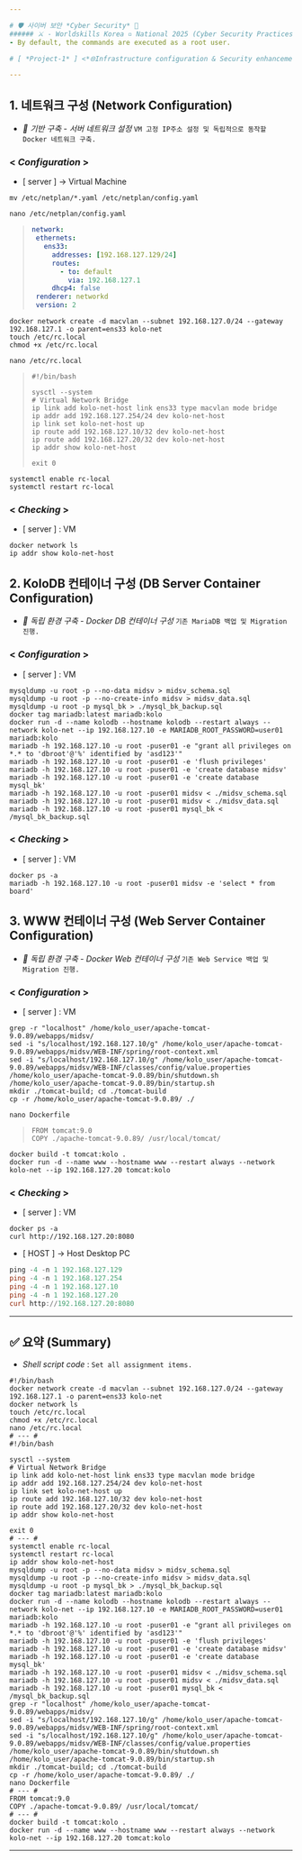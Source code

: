 ```yaml
---

# 🛡 사이버 보안 *Cyber Security* 🔐
###### ⚔ - Worldskills Korea ▫ National 2025 (Cyber Security Practices) - 🏹 [ *Written by NullBins* ]
- By default, the commands are executed as a root user.

# [ *Project-1* ] <*🌐Infrastructure configuration & Security enhancements💠*>

---
```


## 1. 네트워크 구성 (Network Configuration)
- *🎯 기반 구축 - 서버 네트워크 설정* `VM 고정 IP주소 설정 및 독립적으로 동작할 Docker 네트워크 구축.`
### < *Configuration* >
- [ server ] -> Virtual Machine
```vim
mv /etc/netplan/*.yaml /etc/netplan/config.yaml
```
```vim
nano /etc/netplan/config.yaml
```
>```yaml
>network:
>  ethernets:
>    ens33:
>      addresses: [192.168.127.129/24]
>      routes:
>        - to: default
>          via: 192.168.127.1
>      dhcp4: false
>  renderer: networkd
>  version: 2
>```
```vim
docker network create -d macvlan --subnet 192.168.127.0/24 --gateway 192.168.127.1 -o parent=ens33 kolo-net
touch /etc/rc.local
chmod +x /etc/rc.local
```
```vim
nano /etc/rc.local
```
>```vim
>#!/bin/bash
>
>sysctl --system
># Virtual Network Bridge
>ip link add kolo-net-host link ens33 type macvlan mode bridge
>ip addr add 192.168.127.254/24 dev kolo-net-host
>ip link set kolo-net-host up
>ip route add 192.168.127.10/32 dev kolo-net-host
>ip route add 192.168.127.20/32 dev kolo-net-host
>ip addr show kolo-net-host
>
>exit 0
>```
```vim
systemctl enable rc-local
systemctl restart rc-local
```
### < *Checking* >
- [ server ] : VM
```vim
docker network ls
ip addr show kolo-net-host
```

## 2. KoloDB 컨테이너 구성 (DB Server Container Configuration)
- *🎯 독립 환경 구축 - Docker DB 컨테이너 구성* `기존 MariaDB 백업 및 Migration 진행.`
### < *Configuration* >
- [ server ] : VM
```vim
mysqldump -u root -p --no-data midsv > midsv_schema.sql
mysqldump -u root -p --no-create-info midsv > midsv_data.sql
mysqldump -u root -p mysql_bk > ./mysql_bk_backup.sql
docker tag mariadb:latest mariadb:kolo
docker run -d --name kolodb --hostname kolodb --restart always --network kolo-net --ip 192.168.127.10 -e MARIADB_ROOT_PASSWORD=user01 mariadb:kolo
mariadb -h 192.168.127.10 -u root -puser01 -e "grant all privileges on *.* to 'dbroot'@'%' identified by 'asd123'"
mariadb -h 192.168.127.10 -u root -puser01 -e 'flush privileges'
mariadb -h 192.168.127.10 -u root -puser01 -e 'create database midsv'
mariadb -h 192.168.127.10 -u root -puser01 -e 'create database mysql_bk'
mariadb -h 192.168.127.10 -u root -puser01 midsv < ./midsv_schema.sql
mariadb -h 192.168.127.10 -u root -puser01 midsv < ./midsv_data.sql
mariadb -h 192.168.127.10 -u root -puser01 mysql_bk < /mysql_bk_backup.sql
```
### < *Checking* >
- [ server ] : VM
```vim
docker ps -a
mariadb -h 192.168.127.10 -u root -puser01 midsv -e 'select * from board'
```

## 3. WWW 컨테이너 구성 (Web Server Container Configuration)
- *🎯 독립 환경 구축 - Docker Web 컨테이너 구성* `기존 Web Service 백업 및 Migration 진행.`
### < *Configuration* >
- [ server ] : VM
```vim
grep -r "localhost" /home/kolo_user/apache-tomcat-9.0.89/webapps/midsv/
sed -i "s/localhost/192.168.127.10/g" /home/kolo_user/apache-tomcat-9.0.89/webapps/midsv/WEB-INF/spring/root-context.xml
sed -i "s/localhost/192.168.127.10/g" /home/kolo_user/apache-tomcat-9.0.89/webapps/midsv/WEB-INF/classes/config/value.properties
/home/kolo_user/apache-tomcat-9.0.89/bin/shutdown.sh
/home/kolo_user/apache-tomcat-9.0.89/bin/startup.sh
mkdir ./tomcat-build; cd ./tomcat-build
cp -r /home/kolo_user/apache-tomcat-9.0.89/ ./
```
```vim
nano Dockerfile
```
>```vim
>FROM tomcat:9.0
>COPY ./apache-tomcat-9.0.89/ /usr/local/tomcat/
>```
```vim
docker build -t tomcat:kolo .
docker run -d --name www --hostname www --restart always --network kolo-net --ip 192.168.127.20 tomcat:kolo
```
### < *Checking* >
- [ server ] : VM
```vim
docker ps -a
curl http://192.168.127.20:8080
```
- [ HOST ] -> Host Desktop PC
```powershell
ping -4 -n 1 192.168.127.129
ping -4 -n 1 192.168.127.254
ping -4 -n 1 192.168.127.10
ping -4 -n 1 192.168.127.20
curl http://192.168.127.20:8080
```

---

## ✅ 요약 (Summary)
- *Shell script code* : `Set all assignment items.`
```vim
#!/bin/bash
docker network create -d macvlan --subnet 192.168.127.0/24 --gateway 192.168.127.1 -o parent=ens33 kolo-net
docker network ls
touch /etc/rc.local
chmod +x /etc/rc.local
nano /etc/rc.local
# --- #
#!/bin/bash

sysctl --system
# Virtual Network Bridge
ip link add kolo-net-host link ens33 type macvlan mode bridge
ip addr add 192.168.127.254/24 dev kolo-net-host
ip link set kolo-net-host up
ip route add 192.168.127.10/32 dev kolo-net-host
ip route add 192.168.127.20/32 dev kolo-net-host
ip addr show kolo-net-host

exit 0
# --- #
systemctl enable rc-local
systemctl restart rc-local
ip addr show kolo-net-host
mysqldump -u root -p --no-data midsv > midsv_schema.sql
mysqldump -u root -p --no-create-info midsv > midsv_data.sql
mysqldump -u root -p mysql_bk > ./mysql_bk_backup.sql
docker tag mariadb:latest mariadb:kolo
docker run -d --name kolodb --hostname kolodb --restart always --network kolo-net --ip 192.168.127.10 -e MARIADB_ROOT_PASSWORD=user01 mariadb:kolo
mariadb -h 192.168.127.10 -u root -puser01 -e "grant all privileges on *.* to 'dbroot'@'%' identified by 'asd123'"
mariadb -h 192.168.127.10 -u root -puser01 -e 'flush privileges'
mariadb -h 192.168.127.10 -u root -puser01 -e 'create database midsv'
mariadb -h 192.168.127.10 -u root -puser01 -e 'create database mysql_bk'
mariadb -h 192.168.127.10 -u root -puser01 midsv < ./midsv_schema.sql
mariadb -h 192.168.127.10 -u root -puser01 midsv < ./midsv_data.sql
mariadb -h 192.168.127.10 -u root -puser01 mysql_bk < /mysql_bk_backup.sql
grep -r "localhost" /home/kolo_user/apache-tomcat-9.0.89/webapps/midsv/
sed -i "s/localhost/192.168.127.10/g" /home/kolo_user/apache-tomcat-9.0.89/webapps/midsv/WEB-INF/spring/root-context.xml
sed -i "s/localhost/192.168.127.10/g" /home/kolo_user/apache-tomcat-9.0.89/webapps/midsv/WEB-INF/classes/config/value.properties
/home/kolo_user/apache-tomcat-9.0.89/bin/shutdown.sh
/home/kolo_user/apache-tomcat-9.0.89/bin/startup.sh
mkdir ./tomcat-build; cd ./tomcat-build
cp -r /home/kolo_user/apache-tomcat-9.0.89/ ./
nano Dockerfile
# --- #
FROM tomcat:9.0
COPY ./apache-tomcat-9.0.89/ /usr/local/tomcat/
# --- #
docker build -t tomcat:kolo .
docker run -d --name www --hostname www --restart always --network kolo-net --ip 192.168.127.20 tomcat:kolo
```

---
